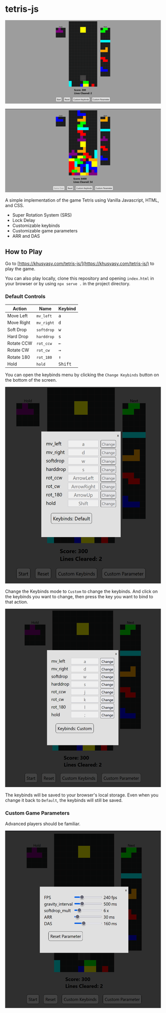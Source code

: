 # tetris-js

![Tetris Gameplay 1](/readme/tetris-1.png)

![Tetris Gameplay 2](/readme/tetris-2.png)

A simple implementation of the game Tetris using Vanilla Javascript, HTML, and CSS.

- Super Rotation System (SRS)
- Lock Delay
- Customizable keybinds
- Customizable game parameters
- ARR and DAS

## How to Play

Go to [https://khusyasy.com/tetris-js/](https://khusyasy.com/tetris-js/) to play the game.

You can also play locally, clone this repository and opening `index.html` in your browser or by using `npx serve .` in the project directory.

### Default Controls

| Action     | Name       | Keybind          |
| ---------- | ---------- | ---------------- |
| Move Left  | `mv_left`  | <kbd>a</kdb>     |
| Move Right | `mv_right` | <kbd>d</kdb>     |
| Soft Drop  | `softdrop` | <kbd>w</kdb>     |
| Hard Drop  | `harddrop` | <kbd>s</kdb>     |
| Rotate CCW | `rot_ccw`  | <kbd>←</kdb>     |
| Rotate CW  | `rot_cw`   | <kbd>→</kdb>     |
| Rotate 180 | `rot_180`  | <kbd>↑</kdb>     |
| Hold       | `hold`     | <kbd>Shift</kdb> |

You can open the keybinds menu by clicking the `Change Keybinds` button on the bottom of the screen.

![Open Keybinds Menu](/readme/keybinds-1.png)

Change the Keybinds mode to `Custom` to change the keybinds. And click on the keybinds you want to change, then press the key you want to bind to that action.

![Change Keybinds](/readme/keybinds-2.png)

The keybinds will be saved to your browser's local storage. Even when you change it back to `Default`, the keybinds will still be saved.

### Custom Game Parameters

Advanced players should be familiar.

![Custom Game Parameters](/readme/parameters-1.png)
